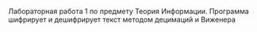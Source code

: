Лабораторная работа 1 по предмету Теория Информации. Программа шифрирует и дешифрирует текст методом децимаций и Виженера
